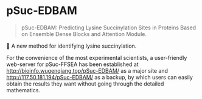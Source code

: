 # pSuc-EDBAM
> pSuc-EDBAM: Predicting Lysine Succinylation Sites in Proteins Based on Ensemble Dense Blocks and Attention Module.

🐹 A new method for identifying lysine succinylation.

For the convenience of the most experimental scientists, a user-friendly web-server for pSuc-FFSEA has been established at http://bioinfo.wugenqiang.top/pSuc-EDBAM/ as a major site and http://117.50.181.194/pSuc-EDBAM/ as a backup, by which users can easily obtain the results they want without going through the detailed mathematics.
